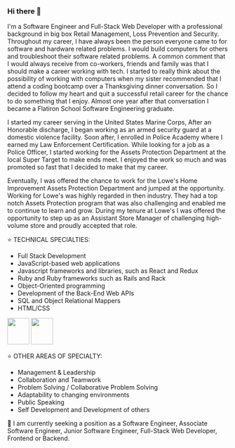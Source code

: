 ### Hi there 👋

<!--
**ethan-rodriguez/ethan-rodriguez** is a ✨ _special_ ✨ repository because its `README.md` (this file) appears on your GitHub profile.

Here are some ideas to get you started:

- 🔭 I’m currently working on ...
- 🌱 I’m currently learning ...
- 👯 I’m looking to collaborate on ...
- 🤔 I’m looking for help with ...
- 💬 Ask me about ...
- 📫 How to reach me: ...
- 😄 Pronouns: ...
- ⚡ Fun fact: ...

-->

I'm a Software Engineer and Full-Stack Web Developer with a professional background in big box Retail Management, Loss Prevention and Security. Throughout my career, I have always been the person everyone came to for software and hardware related problems.  I would build computers for others and troubleshoot their software related problems.  A common comment that I would always receive from co-workers, friends and family was that I should make a career working with tech.  I started to really think about the possibility of working with computers when my sister recommended that I attend a coding bootcamp over a Thanksgiving dinner conversation.  So I decided to follow my heart and quit a successful retail career for the chance to do something that I enjoy.  Almost one year after that conversation I became a Flatiron School Software Engineering graduate.

I started my career serving in the United States Marine Corps, After an Honorable discharge, I began working as an armed security guard at a domestic violence facility.  Soon after, I enrolled in Police Academy where I earned my Law Enforcement Certification.  While looking for a job as a Police Officer, I started working for the Assets Protection Department at the local Super Target to make ends meet.  I enjoyed the work so much and was promoted so fast that I decided to make that my career.

Eventually, I was offered the chance to work for the Lowe's Home Improvement Assets Protection Department and jumped at the opportunity.  Working for Lowe's was highly regarded in then industry.  They had a top notch Assets Protection program that was also challenging and enabled me to continue to learn and grow. During my tenure at Lowe's I was offered the opportunity to step up as an Assistant Store Manager of challenging high-volume store and proudly accepted that role.

⭐️  TECHNICAL SPECIALTIES:
- Full Stack Development
- JavaScript-based web applications
- Javascript frameworks and libraries, such as React and Redux
- Ruby and Ruby frameworks such as Rails and Rack
- Object-Oriented programming
- Development of the Back-End Web APIs
- SQL and Object Relational Mappers
- HTML/CSS
<img src="https://cdn.jsdelivr.net/gh/devicons/devicon/icons/javascript/javascript-original.svg" height="60" width="50" />
<img src="https://cdn.jsdelivr.net/gh/devicons/devicon/icons/react/react-original-wordmark.svg" height="60" width="50"/>


⭐️  OTHER AREAS OF SPECIALTY:
- Management & Leadership
- Collaboration and Teamwork
- Problem Solving / Collaborative Problem Solving
- Adaptability to changing environments
- Public Speaking
- Self Development and Development of others

📌  I am currently seeking a  position as a Software Engineer, Associate Software Engineer, Junior Software Engineer, Full-Stack Web Developer, Frontend or Backend.
